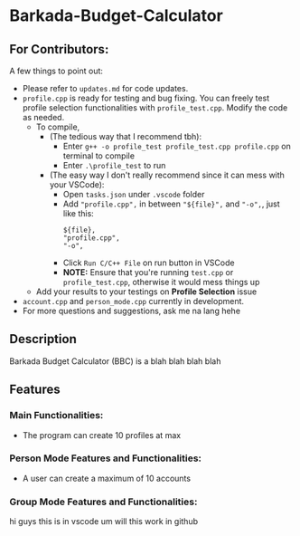 # Barkada-Budget-Calculator

## For Contributors:
A few things to point out:  
- Please refer to `updates.md` for code updates.  
- `profile.cpp` is ready for testing and bug fixing. You can freely test profile selection functionalities with `profile_test.cpp`. Modify the code as needed.  
  - To compile,
    - (The tedious way that I recommend tbh):
      - Enter `g++ -o profile_test profile_test.cpp profile.cpp` on terminal to compile
      - Enter `.\profile_test` to run
    - (The easy way I don't really recommend since it can mess with your VSCode):
      - Open `tasks.json` under `.vscode` folder
      - Add `"profile.cpp",` in between `"${file}",` and `"-o",`, just like this:
        ```
        ${file},
        "profile.cpp",
        "-o",
        ```
      - Click `Run C/C++ File` on run button in VSCode
      - **NOTE:** Ensure that you're running `test.cpp` or `profile_test.cpp`, otherwise it would mess things up
  - Add your results to your testings on **Profile Selection** issue
- `account.cpp` and `person_mode.cpp` currently in development.
- For more questions and suggestions, ask me na lang hehe


## Description
Barkada Budget Calculator (BBC) is a blah blah blah blah

## Features
### Main Functionalities:
- The program can create 10 profiles at max

### Person Mode Features and Functionalities:
- A user can create a maximum of 10 accounts

### Group Mode Features and Functionalities:

hi guys this is in vscode um will this work in github